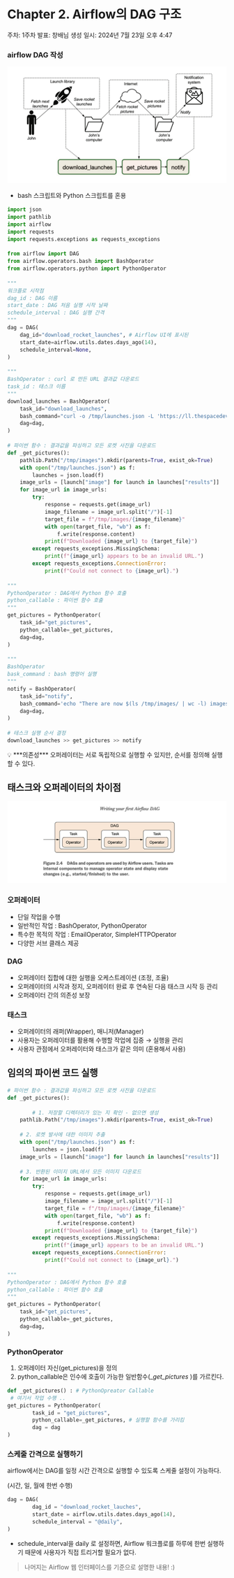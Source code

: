 # Chapter 2. Airflow의 DAG 구조

주차: 1주차
발표: 창배님
생성 일시: 2024년 7월 23일 오후 4:47

### airflow DAG 작성

![Untitled](./assets/Untitled.png)

- bash 스크립트와 Python 스크립트를 혼용

```python
import json
import pathlib
import airflow
import requests
import requests.exceptions as requests_exceptions

from airflow import DAG
from airflow.operators.bash import BashOperator
from airflow.operators.python import PythonOperator

"""
워크플로 시작점
dag_id : DAG 이름
start_date : DAG 처음 실행 시작 날짜
schedule_interval : DAG 실행 간격
"""
dag = DAG( 
    dag_id="download_rocket_launches", # Airflow UI에 표시된
    start_date=airflow.utils.dates.days_ago(14),
    schedule_interval=None,
)

"""
BashOperator : curl 로 만든 URL 결과값 다운로드
task_id : 태스크 이름
"""
download_launches = BashOperator(
    task_id="download_launches",
    bash_command="curl -o /tmp/launches.json -L 'https://ll.thespacedevs.com/2.0.0/launch/upcoming'",
    dag=dag,
)

# 파이썬 함수 : 결과값을 파싱하고 모든 로켓 사진을 다운로드
def _get_pictures():
    pathlib.Path("/tmp/images").mkdir(parents=True, exist_ok=True)
    with open("/tmp/launches.json") as f:
        launches = json.load(f)
    image_urls = [launch["image"] for launch in launches["results"]]
    for image_url in image_urls:
        try:
            response = requests.get(image_url)
            image_filename = image_url.split("/")[-1]
            target_file = f"/tmp/images/{image_filename}"
            with open(target_file, "wb") as f:
                f.write(response.content)
            print(f"Downloaded {image_url} to {target_file}")
        except requests_exceptions.MissingSchema:
            print(f"{image_url} appears to be an invalid URL.")
        except requests_exceptions.ConnectionError:
            print(f"Could not connect to {image_url}.")

"""
PythonOperator : DAG에서 Python 함수 호출
python_callable : 파이썬 함수 호출
"""
get_pictures = PythonOperator(
    task_id="get_pictures",
    python_callable=_get_pictures,
    dag=dag,
)

"""
BashOperator 
bask_command : bash 명령어 실행
"""
notify = BashOperator(
    task_id="notify",
    bash_command='echo "There are now $(ls /tmp/images/ | wc -l) images."',
    dag=dag,
)

# 테스크 실행 순서 결정
download_launches >> get_pictures >> notify
```

<aside>
💡 ***의존성***
오퍼레이터는 서로 독립적으로 실행할 수 있지만, 순서를 정의해 실행할 수 있다.

</aside>

## 태스크와 오퍼레이터의 차이점

![Untitled](./assets/Untitled%201.png)

### 오퍼레이터

- 단일 작업을 수행
- 일반적인 작업 : BashOperator, PythonOperator
- 특수한 목적의 작업 : EmailOperator, SimpleHTTPOperator
- 다양한 서브 클래스 제공

### DAG

- 오퍼레이터 집합에 대한 실행을 오케스트레이션 (조정, 조율)
- 오퍼레이터의 시작과 정지, 오퍼레이터 완료 후 연속된 다음 태스크 시작 등 관리
- 오퍼레이터 간의 의존성 보장

### 태스크

- 오퍼레이터의 래퍼(Wrapper), 매니저(Manager)
- 사용자는 오퍼레이터를 활용해 수행할 작업에 집중 → 실행을 관리
- 사용자 관점에서 오퍼레이터와 태스크가 같은 의미 (혼용해서 사용)

## 임의의 파이썬 코드 실행

```python
# 파이썬 함수 : 결과값을 파싱하고 모든 로켓 사진을 다운로드
def _get_pictures():

		# 1. 저장할 디렉터리가 있는 지 확인 - 없으면 생성 
    pathlib.Path("/tmp/images").mkdir(parents=True, exist_ok=True)

    # 2. 로켓 발사에 대한 이미지 추출
    with open("/tmp/launches.json") as f:
        launches = json.load(f)
    image_urls = [launch["image"] for launch in launches["results"]]

    # 3. 반환된 이미지 URL에서 모든 이미지 다운로드
    for image_url in image_urls:
        try:
            response = requests.get(image_url)
            image_filename = image_url.split("/")[-1]
            target_file = f"/tmp/images/{image_filename}"
            with open(target_file, "wb") as f:
                f.write(response.content)
            print(f"Downloaded {image_url} to {target_file}")
        except requests_exceptions.MissingSchema:
            print(f"{image_url} appears to be an invalid URL.")
        except requests_exceptions.ConnectionError:
            print(f"Could not connect to {image_url}.")

"""
PythonOperator : DAG에서 Python 함수 호출
python_callable : 파이썬 함수 호출
"""
get_pictures = PythonOperator(
    task_id="get_pictures",
    python_callable=_get_pictures,
    dag=dag,
)
```

### PythonOperator

1. 오퍼레이터 자신(get_pictures)을 정의
2. python_callable은 인수에 호출이 가능한 일반함수(_*get_pictures* )를 가르킨다.

```python
def _get_pictures() : # PythonOpreator Callable
 # 여기서 작업 수행 .. 
get_pictures = PythonOperator(
		task_id = "get_pictures",
		python_callable=_get_pictures, # 실행할 함수를 가리킴
		dag = dag
)
```

### 스케줄 간격으로 실행하기

airflow에서는 DAG를 일정 시간 간격으로 실행할 수 있도록 스케줄 설정이 가능하다.

(시간, 일, 월에 한번 수행)

```python
dag = DAG(
		dag_id = "download_rocket_lauches",
		start_date = airflow.utils.dates.days_ago(14),
		schedule_interval = "@daily",
)
```

- schedule_interval을 daily 로 설정하면, Airflow 워크플로를 하루에 한번 실행하기 때문에 사용자가 직접 트리거할 필요가 없다.

> 나머지는 Airflow 웹 인터페이스를 기준으로 설명한 내용! :)
>
